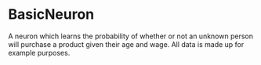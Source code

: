# BasicNeuron
A neuron which learns the probability of whether or not an unknown person will purchase a product given their age and wage. All data is made up for example purposes.
